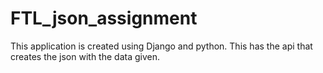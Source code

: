 # FTL_json_assignment
This application is created using Django and python.  This has the api that creates the json with the data given.
